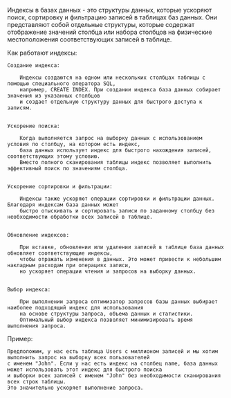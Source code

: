 Индексы в базах данных - это структуры данных, которые ускоряют поиск, сортировку и фильтрацию записей в таблицах баз данных. 
Они представляют собой отдельные структуры, которые содержат отображение значений столбца или набора столбцов 
на физические местоположения соответствующих записей в таблице.


Как работают индексы:

    Создание индекса:

        Индексы создаются на одном или нескольких столбцах таблицы с помощью специального оператора SQL, 
        например, CREATE INDEX. При создании индекса база данных собирает значения из указанных столбцов 
        и создает отдельную структуру данных для быстрого доступа к записям.


    Ускорение поиска:

        Когда выполняется запрос на выборку данных с использованием условия по столбцу, на котором есть индекс, 
        база данных использует индекс для быстрого нахождения записей, соответствующих этому условию. 
        Вместо полного сканирования таблицы индекс позволяет выполнить эффективный поиск по значениям столбца.


    Ускорение сортировки и фильтрации:

        Индексы также ускоряют операции сортировки и фильтрации данных. Благодаря индексам база данных может 
        быстро отыскивать и сортировать записи по заданному столбцу без необходимости обработки всех записей в таблице.


    Обновление индексов:

        При вставке, обновлении или удалении записей в таблице база данных обновляет соответствующие индексы, 
        чтобы отражать изменения в данных. Это может привести к небольшим накладным расходам при операциях записи, 
        но ускоряет операции чтения и запросов на выборку данных.


    Выбор индекса:

        При выполнении запроса оптимизатор запросов базы данных выбирает наиболее подходящий индекс для использования 
        на основе структуры запроса, объема данных и статистики. 
        Оптимальный выбор индекса позволяет минимизировать время выполнения запроса.


Пример:

    Предположим, у нас есть таблица Users с миллионом записей и мы хотим выполнить запрос на выборку всех пользователей 
    с именем "John". Если у нас есть индекс на столбец name, база данных может использовать этот индекс для быстрого поиска 
    и выборки всех записей с именем "John" без необходимости сканирования всех строк таблицы. 
    Это значительно ускоряет выполнение запроса.

